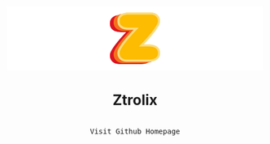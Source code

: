 <p align="center">
  <picture align="center">
    <source media="(prefers-color-scheme: dark)" srcset="https://github.com/Ztrolix/Ztrolix/blob/main/LogoG.png">
    <source media="(prefers-color-scheme: light)" srcset="https://github.com/Ztrolix/Ztrolix/blob/main/LogoG.png">
    <img alt="Ztrolix GitHub Logo" src="https://github.com/Ztrolix/Ztrolix/blob/main/LogoG.png">
  </picture>
</p>

<p align="center">
  <h1 align="center">Ztrolix</h1>
</p>

[Link]: 'https://github.com/Ztrolix/Ztrolix-Studios'

<p align="center">
  <kbd> <br> Visit Github Homepage <br> </kbd>
</p>
